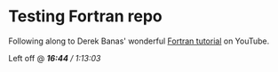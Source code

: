 # Testing Fortran repo

Following along to Derek Banas' wonderful [Fortran tutorial](https://www.youtube.com/watch?v=__2UgFNYgf8&ab_channel=DerekBanas) on YouTube.

Left off @ *__16:44__ / 1:13:03*
